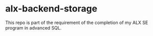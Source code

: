 # alx-backend-storage
This repo is part of the requirement of the completion of my ALX SE program in advanced SQL.
